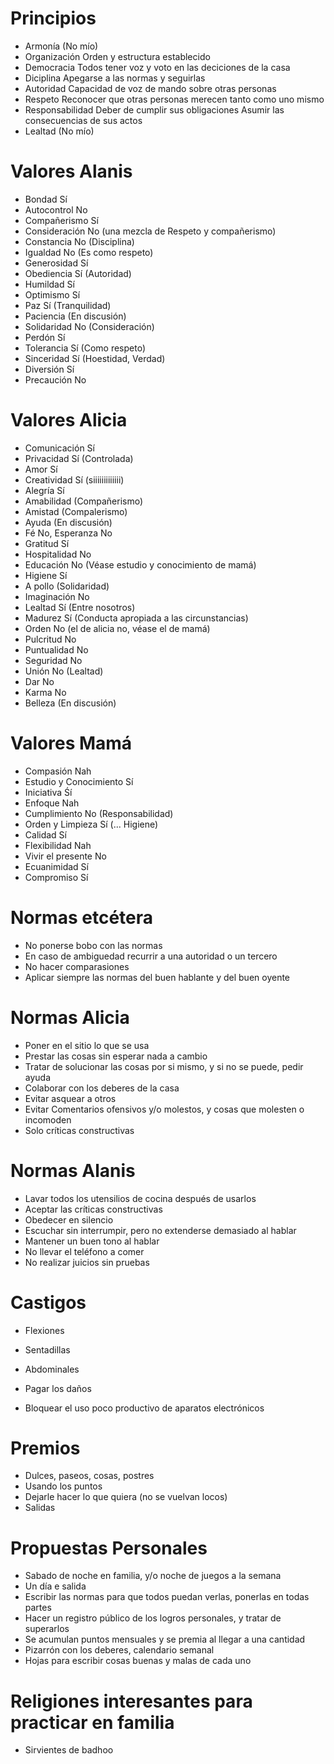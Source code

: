 # Principios

  * Armonía (No mío)
  * Organización
    Orden y estructura establecido
  * Democracia
    Todos tener voz y voto en las deciciones de la casa
  * Diciplina
    Apegarse a las normas y seguirlas
  * Autoridad
    Capacidad de voz de mando sobre otras personas
  * Respeto
    Reconocer que otras personas merecen tanto como uno mismo
  * Responsabilidad
    Deber de cumplir sus obligaciones
    Asumir las consecuencias de sus actos
  * Lealtad (No mío)

# Valores Alanis

  * Bondad Sí
  * Autocontrol No
  * Compañerismo Sí
  * Consideración No (una mezcla de Respeto y compañerismo)
  * Constancia No (Disciplina)
  * Igualdad No (Es como respeto)
  * Generosidad Sí
  * Obediencia Sí (Autoridad)
  * Humildad Sí
  * Optimismo Sí
  * Paz Sí (Tranquilidad)
  * Paciencia (En discusión)
  * Solidaridad No (Consideración)
  * Perdón Sí
  * Tolerancia Sí (Como respeto)
  * Sinceridad Sí (Hoestidad, Verdad)
  * Diversión Sí
  * Precaución No

# Valores Alicia

  * Comunicación Sí
  * Privacidad Sí (Controlada)
  * Amor Sí
  * Creatividad Sí (siiiiiiiiiiiii)
  * Alegría Sí
  * Amabilidad (Compañerismo)
  * Amistad (Compalerismo)
  * Ayuda (En discusión)
  * Fé No, Esperanza No
  * Gratitud Sí
  * Hospitalidad No
  * Educación No (Véase estudio y conocimiento de mamá)
  * Higiene Sí
  * A pollo (Solidaridad)
  * Imaginación No
  * Lealtad Sí (Entre nosotros)
  * Madurez Sí (Conducta apropiada a las circunstancias)
  * Orden No (el de alicia no, véase el de mamá)
  * Pulcritud No
  * Puntualidad No
  * Seguridad No
  * Unión No (Lealtad)
  * Dar No
  * Karma No
  * Belleza (En discusión)

# Valores Mamá

  * Compasión Nah
  * Estudio y Conocimiento Sí
  * Iniciativa Śí
  * Enfoque Nah
  * Cumplimiento No (Responsabilidad)
  * Orden y Limpieza Sí (... Higiene)
  * Calidad Sí
  * Flexibilidad Nah
  * Vivir el presente No
  * Ecuanimidad Sí
  * Compromiso Sí

# Normas etcétera

* No ponerse bobo con las normas
* En caso de ambiguedad recurrir a una autoridad o un tercero
* No hacer comparasiones
* Aplicar siempre las normas del buen hablante y del buen oyente

# Normas Alicia

* Poner en el sitio lo que se usa
* Prestar las cosas sin esperar nada a cambio
* Tratar de solucionar las cosas por si mismo, y si no se puede, pedir ayuda
* Colaborar con los deberes de la casa
* Evitar asquear a otros
* Evitar Comentarios ofensivos y/o molestos, y cosas que molesten o incomoden
* Solo críticas constructivas

# Normas Alanis

* Lavar todos los utensilios de cocina después de usarlos
* Aceptar las críticas constructivas
* Obedecer en silencio
* Escuchar sin interrumpir, pero no extenderse demasiado al hablar
* Mantener un buen tono al hablar
* No llevar el teléfono a comer
* No realizar juicios sin pruebas

# Castigos

* Flexiones
* Sentadillas
* Abdominales

* Pagar los daños
* Bloquear el uso poco productivo de aparatos electrónicos

# Premios

* Dulces, paseos, cosas, postres
* Usando los puntos
* Dejarle hacer lo que quiera (no se vuelvan locos)
* Salidas

# Propuestas Personales

* Sabado de noche en familia, y/o noche de juegos a la semana
* Un día e salida
* Escribir las normas para que todos puedan verlas, ponerlas en todas partes
* Hacer un registro público de los logros personales, y tratar de superarlos
* Se acumulan puntos mensuales y se premia al llegar a una cantidad
* Pizarrón con los deberes, calendario semanal
* Hojas para escribir cosas buenas y malas de cada uno

# Religiones interesantes para practicar en familia

* Sirvientes de badhoo

